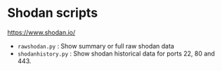 # Shodan scripts

https://www.shodan.io/

* `rawshodan.py` : Show summary or full raw shodan data
* `shodanhistory.py` : Show shodan historical data for ports 22, 80 and 443.
